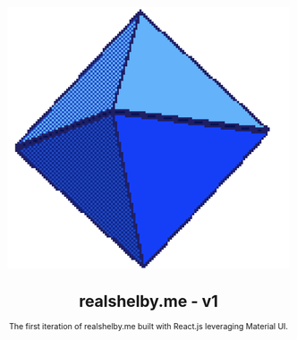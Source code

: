 <p align="center">
  <img src="public/favicon.ico" />
</p>
<h1 align="center">
  realshelby.me - v1
</h1>
<p align="center">
  The first iteration of realshelby.me
  built with React.js leveraging Material UI.
</p>
